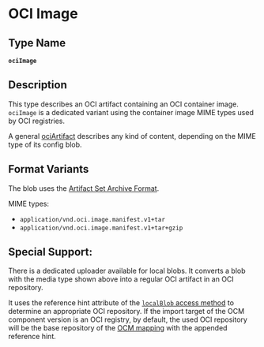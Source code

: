 # OCI Image

## Type Name
**`ociImage`**

## Description
This type describes an OCI artifact containing an OCI container image. `ociImage` is a dedicated variant using the container image MIME types
used by OCI registries.

A general [ociArtifact](oci-artifact.md) describes any kind of content, depending on the MIME type of its config blob.

## Format Variants

The blob uses the [Artifact Set Archive Format](../common/formatspec.md#artifact-set-archive-format).

MIME types:
-  `application/vnd.oci.image.manifest.v1+tar`
-  `application/vnd.oci.image.manifest.v1+tar+gzip`

## Special Support:

There is a dedicated uploader available for local blobs. It converts a blob with the media type shown above into a regular OCI artifact in an OCI repository.

It uses the reference hint attribute of the [`localBlob` access method](../02-access-types/localblob.md) to determine an appropriate OCI repository. If the import target of the OCM component version is an OCI registry, by default, the used OCI repository will be the base repository of the [OCM mapping](../../03-persistence/02-mappings.md#mappings-for-ocm-persistence) with the appended reference hint.

